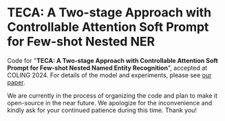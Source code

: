 # TECA: A Two-stage Approach with Controllable Attention Soft Prompt for Few-shot Nested NER
Code for "**TECA: A Two-stage Approach with Controllable Attention Soft Prompt for Few-shot Nested Named Entity Recognition**", accepted at COLING 2024. For details of the model and experiments, please see [our paper](https://aclanthology.org/2024.lrec-main.1363.pdf).

We are currently in the process of organizing the code and plan to make it open-source in the near future. We apologize for the inconvenience and kindly ask for your continued patience during this time. Thank you!
